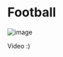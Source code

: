 # Football



![image](https://github.com/Student222ad/Student222ad.github.io/assets/150112033/8c1d088a-39f0-459b-b077-b4d7ef482787)


Video :)

